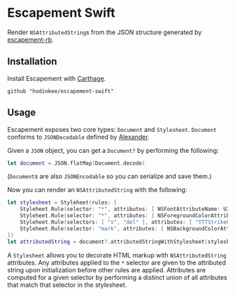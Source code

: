 # Escapement Swift

Render `NSAttributedString`s from the JSON structure generated by [escapement-rb](https://github.com/hodinkee/escapement-rb).

## Installation

Install Escapement with [Carthage](https://github.com/Carthage/Carthage).

```
github "hodinkee/escapement-swift"
```

## Usage

Escapement exposes two core types: `Document` and `Stylesheet`. `Document` conforms to `JSONDecodable` defined by [Alexander](https://github.com/hodinkee/alexander).

Given a `JSON` object, you can get a `Document?` by performing the following:

```swift
let document = JSON.flatMap(Document.decode)
```

(`Document`s are also `JSONEncodable` so you can serialize and save them.)

Now you can render an `NSAttributedString` with the following:

```swift
let stylesheet = Styleheet(rules: [
    Styleheet.Rule(selector: "*", attributes: [ NSFontAttributeName: UIFont(name: "TiemposText-Regular", size: 18)! ]),
    Styleheet.Rule(selector: "*", attributes: [ NSForegroundColorAttributeName: Theme.darkTextColor() ]),
    Styleheet.Rule(selectors: [ "s", "del" ], attributes: [ "TTTStrikeOutAttribute": NSUnderlineStyle.StyleSingle.rawValue ]),
    Styleheet.Rule(selector: "mark", attributes: [ NSBackgroundColorAttributeName: colorWithHex(0xEEEEEE) ])
])
let attributedString = document?.attributedStringWithStylesheet(stylesheet)
```

A `Stylesheet` allows you to decorate HTML markup with `NSAttributedString` attributes. Any attributes applied to the `*` selector are given to the attributed string upon initialization before other rules are applied. Attributes are computed for a given selector by performing a distinct union of all attributes that match that selector in the stylesheet.
